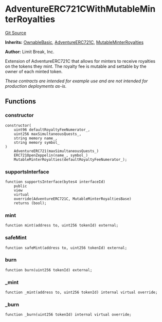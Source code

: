 # AdventureERC721CWithMutableMinterRoyalties
[Git Source](https://github.com/zanzai-dev/creator-token-standards/blob/e3ca932d2edc594487078ba2c4da4e803f84d6a3/src/examples/adventure-erc721c/AdventureERC721CWithMutableMinterRoyalties.sol)

**Inherits:**
[OwnableBasic](/src/access/OwnableBasic.sol/abstract.OwnableBasic.md), [AdventureERC721C](/src/erc721c/AdventureERC721C.sol/abstract.AdventureERC721C.md), [MutableMinterRoyalties](/src/programmable-royalties/MutableMinterRoyalties.sol/abstract.MutableMinterRoyalties.md)

**Author:**
Limit Break, Inc.

Extension of AdventureERC721C that allows for minters to receive royalties on the tokens they mint.
The royalty fee is mutable and settable by the owner of each minted token.

*These contracts are intended for example use and are not intended for production deployments as-is.*


## Functions
### constructor


```solidity
constructor(
    uint96 defaultRoyaltyFeeNumerator_,
    uint256 maxSimultaneousQuests_,
    string memory name_,
    string memory symbol_
)
    AdventureERC721(maxSimultaneousQuests_)
    ERC721OpenZeppelin(name_, symbol_)
    MutableMinterRoyalties(defaultRoyaltyFeeNumerator_);
```

### supportsInterface


```solidity
function supportsInterface(bytes4 interfaceId)
    public
    view
    virtual
    override(AdventureERC721C, MutableMinterRoyaltiesBase)
    returns (bool);
```

### mint


```solidity
function mint(address to, uint256 tokenId) external;
```

### safeMint


```solidity
function safeMint(address to, uint256 tokenId) external;
```

### burn


```solidity
function burn(uint256 tokenId) external;
```

### _mint


```solidity
function _mint(address to, uint256 tokenId) internal virtual override;
```

### _burn


```solidity
function _burn(uint256 tokenId) internal virtual override;
```

